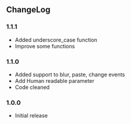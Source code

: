 ## ChangeLog

### 1.1.1
* Added underscore_case function
* Improve some functions

### 1.1.0

* Added support to blur, paste, change events
* Add Human readable parameter
* Code cleaned

### 1.0.0

* Initial release